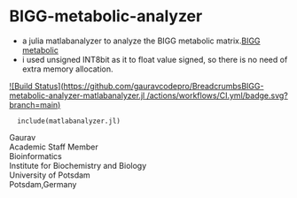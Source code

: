 # BIGG-metabolic-analyzer

- a julia matlabanalyzer to analyze the BIGG metabolic matrix.[BIGG metabolic](http://bigg.ucsd.edu/)
- i used unsigned INT8bit as it to float value signed, so there is no need of extra memory allocation.

[![Build Status](https://github.com/gauravcodepro/BreadcrumbsBIGG-metabolic-analyzer-matlabanalyzer.jl
/actions/workflows/CI.yml/badge.svg?branch=main)](https://github.com/gauravcodepro/BreadcrumbsBIGG-metabolic-analyzer-matlabanalyzer.jl/actions/workflows/CI.yml?query=branch%3Amain)

```
  include(matlabanalyzer.jl)
```

Gaurav \
Academic Staff Member \
Bioinformatics \
Institute for Biochemistry and Biology \
University of Potsdam \
Potsdam,Germany
